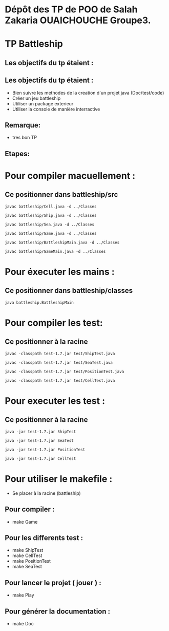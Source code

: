 Dépôt des TP de POO de Salah Zakaria OUAICHOUCHE Groupe3.
=========================================================
TP Battleship
=============
Les objectifs du tp étaient :
-----------------------------
## Les objectifs du tp étaient :

* Bien suivre les methodes de la creation d'un projet java (Doc/test/code)
* Créer un jeu battleship
* Utiliser un package exterieur
* Utiliser la console de manière interractive

## Remarque:
* tres bon  TP

## Etapes:

# Pour compiler macuellement :

## Ce positionner dans battleship/src

```
javac battleship/Cell.java -d ../Classes
```
```
javac battleship/Ship.java -d ../Classes
```
```
javac battleship/Sea.java -d ../Classes
```
```
javac battleship/Game.java -d ../Classes
```
```
javac battleship/BattleshipMain.java -d ../Classes
```
```
javac battleship/GameMain.java -d ../Classes
```

# Pour éxecuter les  mains :

## Ce positionner dans battleship/classes
```
java battleship.BattleshipMain
```
# Pour compiler les test:

## Ce positionner à la racine
```
javac -classpath test-1.7.jar test/ShipTest.java
```
```
javac -classpath test-1.7.jar test/SeaTest.java
```

```
javac -classpath test-1.7.jar test/PositionTest.java
```
```
javac -classpath test-1.7.jar test/CellTest.java
```

# Pour executer les test :

## Ce positionner à la racine
```
java -jar test-1.7.jar ShipTest
```
```
java -jar test-1.7.jar SeaTest
```
```
java -jar test-1.7.jar PositionTest
```
```
java -jar test-1.7.jar CellTest
```
# Pour utiliser le makefile :
* Se placer à la racine (battleship)

## Pour compiler :
* make Game


## Pour les differents test :

* make ShipTest
* make CellTest
* make PositionTest
* make SeaTest


## Pour lancer le projet ( jouer ) :
* make Play

## Pour générer la documentation :
* make Doc